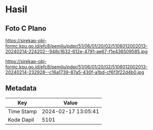 # Hasil

## Foto C Plano

https://sirekap-obj-formc.kpu.go.id/efc8/pemilu/pdpr/51/06/01/20/02/5106012002013-20240214-224202--948c1632-612e-4791-ae67-f1e436509585.jpg

https://sirekap-obj-formc.kpu.go.id/efc8/pemilu/pdpr/51/06/01/20/02/5106012002013-20240214-232928--c16a1739-87a5-430f-a1bd-cf6f3f22d4b0.jpg


## Metadata

| Key        | Value               |
| ---------- | ------------------- |
| Time Stamp | 2024-02-17 13:05:41 |
| Kode Dapil | 5101                |



